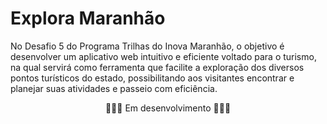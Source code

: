 # Explora Maranhão

<p>No Desafio 5 do Programa Trilhas do Inova Maranhão, o objetivo é desenvolver um aplicativo web intuitivo e eficiente voltado para o turismo, na qual servirá como ferramenta que facilite a exploração dos diversos pontos turísticos do estado, possibilitando aos visitantes encontrar e planejar suas atividades e passeio com eficiência.</p>

<div align="center">

🚧🚧🚧 Em desenvolvimento 🚧🚧🚧
</div>
